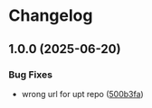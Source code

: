 # Changelog

## 1.0.0 (2025-06-20)


### Bug Fixes

* wrong url for upt repo ([500b3fa](https://www.github.com/ORCID/asdf-upt/commit/500b3fa94e9018673fc86fb6a5b4450c873de36d))
